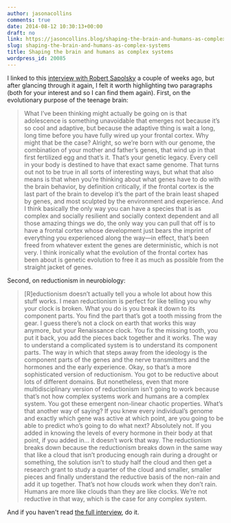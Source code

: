 ```yaml
---
author: jasonacollins
comments: true
date: 2014-08-12 10:30:13+00:00
draft: no
link: https://jasoncollins.blog/shaping-the-brain-and-humans-as-complex-systems/
slug: shaping-the-brain-and-humans-as-complex-systems
title: Shaping the brain and humans as complex systems
wordpress_id: 20085
---
```


I linked to this [interview with Robert Sapolsky](http://nautil.us/issue/15/turbulence/ingenious-robert-sapolsky) a couple of weeks ago, but after glancing through it again, I felt it worth highlighting two paragraphs (both for your interest and so I can find them again). First, on the evolutionary purpose of the teenage brain:


<blockquote>What I’ve been thinking might actually be going on is that adolescence is something unavoidable that emerges not because it’s so cool and adaptive, but because the adaptive thing is wait a long, long time before you have fully wired up your frontal cortex. Why might that be the case? Alright, so we’re born with our genome, the combination of your mother and father’s genes, that wind up in that first fertilized egg and that’s it. That’s your genetic legacy. Every cell in your body is destined to have that exact same genome. That turns out not to be true in all sorts of interesting ways, but what that also means is that when you’re thinking about what genes have to do with the brain behavior, by definition critically, if the frontal cortex is the last part of the brain to develop it’s the part of the brain least shaped by genes, and most sculpted by the environment and experience. And I think basically the only way you can have a species that is as complex and socially resilient and socially context dependent and all those amazing things we do, the only way you can pull that off is to have a frontal cortex whose development just bears the imprint of everything you experienced along the way—in effect, that’s been freed from whatever extent the genes are deterministic, which is not very. I think ironically what the evolution of the frontal cortex has been about is genetic evolution to free it as much as possible from the straight jacket of genes.</blockquote>


Second, on reductionism in neurobiology:


<blockquote>[R]eductionism doesn’t actually tell you a whole lot about how this stuff works. I mean reductionism is perfect for like telling you why your clock is broken. What you do is you break it down to its component parts. You find the part that’s got a tooth missing from the gear. I guess there’s not a clock on earth that works this way anymore, but your Renaissance clock. You fix the missing tooth, you put it back, you add the pieces back together and it works. The way to understand a complicated system is to understand its component parts. The way in which that steps away from the ideology is the component parts of the genes and the nerve transmitters and the hormones and the early experience. Okay, so that’s a more sophisticated version of reductionism. You got to be reductive about lots of different domains. But nonetheless, even that more multidisciplinary version of reductionism isn’t going to work because that’s not how complex systems work and humans are a complex system. You got these emergent non-linear chaotic properties. What’s that another way of saying? If you knew every individual’s genome and exactly which gene was active at which point, are you going to be able to predict who’s going to do what next? Absolutely not. If you added in knowing the levels of every hormone in their body at that point, if you added in… it doesn’t work that way. The reductionism breaks down because the reductionism breaks down in the same way that like a cloud that isn’t producing enough rain during a drought or something, the solution isn’t to study half the cloud and then get a research grant to study a quarter of the cloud and smaller, smaller pieces and finally understand the reductive basis of the non-rain and add it up together. That’s not how clouds work when they don’t rain. Humans are more like clouds than they are like clocks. We’re not reductive in that way, which is the case for any complex system.</blockquote>


And if you haven't read [the full interview](http://nautil.us/issue/15/turbulence/ingenious-robert-sapolsky), do it.
